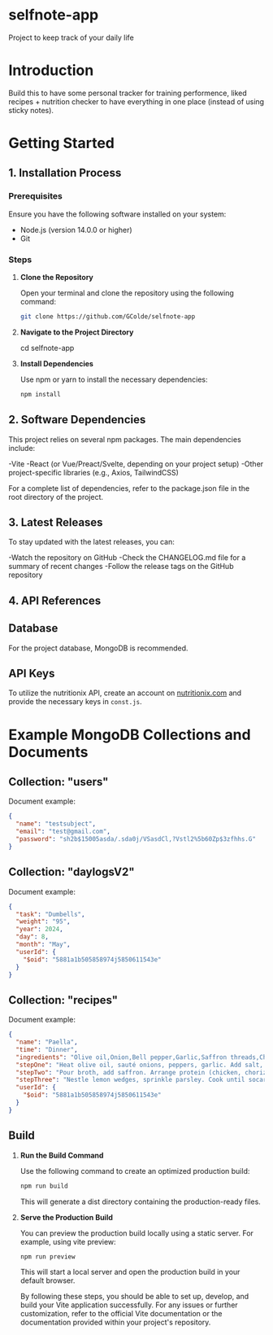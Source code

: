# selfnote-app

Project to keep track of your daily life

# Introduction

Build this to have some personal tracker for training performence,
liked recipes + nutrition checker to have everything in one place (instead of using sticky notes).

# Getting Started

## 1. Installation Process

### Prerequisites

Ensure you have the following software installed on your system:

- Node.js (version 14.0.0 or higher)
- Git

### Steps

1. **Clone the Repository**

   Open your terminal and clone the repository using the following command:

   ```bash
   git clone https://github.com/GColde/selfnote-app

   ```

2. **Navigate to the Project Directory**

   cd selfnote-app

3. **Install Dependencies**

   Use npm or yarn to install the necessary dependencies:

   ```bash
   npm install
   ```

## 2. Software Dependencies

This project relies on several npm packages. The main dependencies include:

-Vite
-React (or Vue/Preact/Svelte, depending on your project setup)
-Other project-specific libraries (e.g., Axios, TailwindCSS)

For a complete list of dependencies, refer to the package.json file in the root directory of the project.

## 3. Latest Releases

To stay updated with the latest releases, you can:

-Watch the repository on GitHub
-Check the CHANGELOG.md file for a summary of recent changes
-Follow the release tags on the GitHub repository

## 4. API References

## Database

For the project database, MongoDB is recommended.

## API Keys

To utilize the nutritionix API, create an account on [nutritionix.com](https://www.nutritionix.com) and provide the necessary keys in `const.js`.

# Example MongoDB Collections and Documents

## Collection: "users"

Document example:

```json
{
  "name": "testsubject",
  "email": "test@gmail.com",
  "password": "sh2b$15005asda/.sda0j/VSasdCl,?Vstl2%5b60Zp$3zfhhs.G"
}
```

## Collection: "daylogsV2"

Document example:

```json
{
  "task": "Dumbells",
  "weight": "95",
  "year": 2024,
  "day": 8,
  "month": "May",
  "userId": {
    "$oid": "5881a1b505858974j5850611543e"
  }
}
```

## Collection: "recipes"

Document example:

```json
{
  "name": "Paella",
  "time": "Dinner",
  "ingredients": "Olive oil,Onion,Bell pepper,Garlic,Saffron threads,Chicken,Lemon wedges,Fresh parsley",
  "stepOne": "Heat olive oil, sauté onions, peppers, garlic. Add salt, pepper, paprika. Stir in diced tomatoes and rice.",
  "stepTwo": "Pour broth, add saffron. Arrange protein (chicken, chorizo, shrimp). Simmer until rice is almost cooked.",
  "stepThree": "Nestle lemon wedges, sprinkle parsley. Cook until socarrat forms. Rest, then serve directly from the pan. Enjoy!",
  "userId": {
    "$oid": "5881a1b505858974j5850611543e"
  }
}
```

## Build

1. **Run the Build Command**

   Use the following command to create an optimized production build:

   ```bash
   npm run build
   ```

   This will generate a dist directory containing the production-ready files.

2. **Serve the Production Build**

   You can preview the production build locally using a static server. For example, using vite preview:

   ```bash
   npm run preview
   ```

   This will start a local server and open the production build in your default browser.

   By following these steps, you should be able to set up, develop, and build your Vite
   application successfully. For any issues or further customization, refer to
   the official Vite documentation or the documentation provided within your project's repository.
